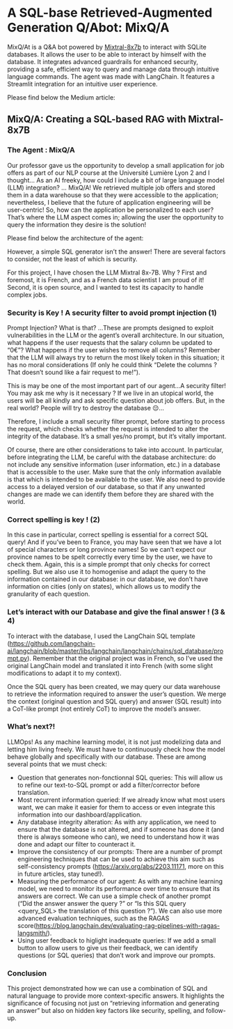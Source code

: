 # A SQL-base Retrieved-Augmented Generation Q/Abot: MixQ/A

MixQ/At is a Q&A bot powered by [Mixtral-8x7b](https://huggingface.co/mistralai/Mixtral-8x7B-Instruct-v0.1) to interact with SQLite databases. It allows the user to be able to interact by himself with the database. It integrates advanced guardrails for enhanced security, providing a safe, efficient way to query and manage data through intuitive language commands. The agent was made with LangChain. It features a Streamlit integration for an intuitive user experience. 

Please find below the Medium article: 

 ## MixQ/A: Creating a SQL-based RAG with Mixtral-8x7B

 ### The Agent : MixQ/A
Our professor gave us the opportunity to develop a small application for job offers as part of our NLP course at the Université Lumière Lyon 2 and I thought… As an AI freeky, how could I include a bit of large language model (LLM) integration? … MixQ/A!
We retrieved multiple job offers and stored them in a data warehouse so that they were accessible to the application; nevertheless, I believe that the future of application engineering will be user-centric! So, how can the application be personalized to each user? That’s where the LLM aspect comes in; allowing the user the opportunity to query the information they desire is the solution!

Please find below the architecture of the agent:

However, a simple SQL generator isn’t the answer! There are several factors to consider, not the least of which is security.

For this project, I have chosen the LLM Mixtral 8x-7B. Why ? First and foremost, it is French, and as a French data scientist I am proud of it! Second, it is open source, and I wanted to test its capacity to handle complex jobs.

### Security is Key ! A security filter to avoid prompt injection (1)
Prompt Injection? What is that? …These are prompts designed to exploit vulnerabilities in the LLM or the agent’s overall architecture. In our situation, what happens if the user requests that the salary column be updated to “0€”? What happens if the user wishes to remove all columns? Remember that the LLM will always try to return the most likely token in this situation; it has no moral considerations (If only he could think “Delete the columns ? That doesn’t sound like a fair request to me!”).

This is may be one of the most important part of our agent…A security filter! You may ask me why is it necessary ? If we live in an utopical world, the users will be all kindly and ask specific question about job offers. But, in the real world? People will try to destroy the database 😔…

Therefore, I include a small security filter prompt, before starting to process the request, which checks whether the request is intended to alter the integrity of the database. It’s a small yes/no prompt, but it’s vitally important.

Of course, there are other considerations to take into account. In particular, before integrating the LLM, be careful with the database architecture: do not include any sensitive information (user information, etc.) in a database that is accessible to the user. Make sure that the only information available is that which is intended to be available to the user. We also need to provide access to a delayed version of our database, so that if any unwanted changes are made we can identify them before they are shared with the world.

### Correct spelling is key ! (2)
In this case in particular, correct spelling is essential for a correct SQL query! And if you’ve been to France, you may have seen that we have a lot of special characters or long province names! So we can’t expect our province names to be spelt correctly every time by the user, we have to check them.
Again, this is a simple prompt that only checks for correct spelling. But we also use it to homogenise and adapt the query to the information contained in our database: in our database, we don’t have information on cities (only on states), which allows us to modify the granularity of each question.

### Let’s interact with our Database and give the final answer ! (3 & 4)
To interact with the database, I used the LangChain SQL template (https://github.com/langchain-ai/langchain/blob/master/libs/langchain/langchain/chains/sql_database/prompt.py). Remember that the original project was in French, so I’ve used the original LangChain model and translated it into French (with some slight modifications to adapt it to my context).

Once the SQL query has been created, we may query our data warehouse to retrieve the information required to answer the user’s question. We merge the context (original question and SQL query) and answer (SQL result) into a CoT-like prompt (not entirely CoT) to improve the model’s answer.

### What’s next?!
LLMOps! As any machine learning model, it is not just modelizing data and letting him living freely. We must have to continuously check how the model behave globally and specifically with our database. These are among several points that we must check:

- Question that generates non-fonctionnal SQL queries: This will allow us to refine our text-to-SQL prompt or add a filter/corrector before translation.
- Most recurrent information queried: If we already know what most users want, we can make it easier for them to access or even integrate this information into our dashboard/application.
- Any database integrity alteration: As with any application, we need to ensure that the database is not altered, and if someone has done it (and there is always someone who can), we need to understand how it was done and adapt our filter to counteract it.
- Improve the consistency of our prompts: There are a number of prompt engineering techniques that can be used to achieve this aim such as self-consistency prompts (https://arxiv.org/abs/2203.11171, more on this in future articles, stay tuned!).
- Measuring the performance of our agent: As with any machine learning model, we need to monitor its performance over time to ensure that its answers are correct. We can use a simple check of another prompt (“Did the answer <answer> answer the query <query>?” or “Is this SQL query <query_SQL> the translation of this question <question>?”). We can also use more advanced evaluation techniques, such as the RAGAS score(https://blog.langchain.dev/evaluating-rag-pipelines-with-ragas-langsmith/).
- Using user feedback to higlight inadequate queries: If we add a small button to allow users to give us their feedback, we can identify questions (or SQL queries) that don’t work and improve our prompts.

### Conclusion
This project demonstrated how we can use a combination of SQL and natural language to provide more context-specific answers. It highlights the significance of focusing not just on “retrieving information and generating an answer” but also on hidden key factors like security, spelling, and follow-up.

